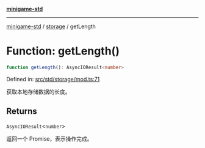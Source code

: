 [**minigame-std**](../../../README.md)

***

[minigame-std](../../../README.md) / [storage](../README.md) / getLength

# Function: getLength()

```ts
function getLength(): AsyncIOResult<number>
```

Defined in: [src/std/storage/mod.ts:71](https://github.com/JiangJie/minigame-std/blob/8c5db4b9c3dabb4d0435a493922f29b60a730f0d/src/std/storage/mod.ts#L71)

获取本地存储数据的长度。

## Returns

`AsyncIOResult`\<`number`\>

返回一个 Promise，表示操作完成。
